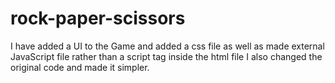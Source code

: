 # rock-paper-scissors

I have added a UI to the Game and added a css file 
as well as made external JavaScript file rather than a script tag inside the html file 
I also  changed the original code and made it simpler.